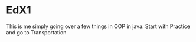 # EdX1

This is me simply going over a few things in OOP in java. 
Start with Practice and go to Transportation
